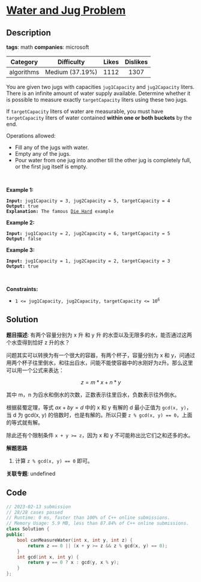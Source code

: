 # [Water and Jug Problem](https://leetcode.com/problems/water-and-jug-problem/description/)

## Description

**tags**: math
**companies**: microsoft

|  Category  |   Difficulty    | Likes | Dislikes |
| :--------: | :-------------: | :---: | :------: |
| algorithms | Medium (37.19%) | 1112  |   1307   |

<p>You are given two jugs with capacities <code>jug1Capacity</code> and <code>jug2Capacity</code> liters. There is an infinite amount of water supply available. Determine whether it is possible to measure exactly <code>targetCapacity</code> liters using these two jugs.</p>

<p>If <code>targetCapacity</code> liters of water are measurable, you must have <code>targetCapacity</code> liters of water contained <strong>within one or both buckets</strong> by the end.</p>

<p>Operations allowed:</p>

<ul>
  <li>Fill any of the jugs with water.</li>
  <li>Empty any of the jugs.</li>
  <li>Pour water from one jug into another till the other jug is completely full, or the first jug itself is empty.</li>
</ul>

<p>&nbsp;</p>
<p><strong class="example">Example 1:</strong></p>

<pre><code><strong>Input:</strong> jug1Capacity = 3, jug2Capacity = 5, targetCapacity = 4
<strong>Output:</strong> true
<strong>Explanation:</strong> The famous <a href="https://www.youtube.com/watch?v=BVtQNK_ZUJg&amp;ab_channel=notnek01" target="_blank">Die Hard</a> example </code></pre>

<p><strong class="example">Example 2:</strong></p>

<pre><code><strong>Input:</strong> jug1Capacity = 2, jug2Capacity = 6, targetCapacity = 5
<strong>Output:</strong> false</code></pre>

<p><strong class="example">Example 3:</strong></p>

<pre><code><strong>Input:</strong> jug1Capacity = 1, jug2Capacity = 2, targetCapacity = 3
<strong>Output:</strong> true</code></pre>

<p>&nbsp;</p>
<p><strong>Constraints:</strong></p>

<ul>
  <li><code>1 &lt;= jug1Capacity, jug2Capacity, targetCapacity &lt;= 10<sup>6</sup></code></li>
</ul>



## Solution

**题目描述**: 有两个容量分别为 x 升 和 y 升 的水壶以及无限多的水，能否通过这两个水壶得到恰好 z 升的水？

问题其实可以转换为有一个很大的容器，有两个杯子，容量分别为 x 和 y，问通过用两个杯子往里倒水，和往出舀水，问能不能使容器中的水刚好为z升。那么这里可以用一个公式来表达：

$$z = m * x + n * y$$

其中 m，n 为舀水和倒水的次数，正数表示往里舀水，负数表示往外倒水。

根据裴蜀定理，等式 $ax + by = d$ 中的 x 和 y 有解的 d 最小正值为 `gcd(x, y)`，当 d 为 gcd(x, y) 的倍数时，也是有解的。所以只要 `z % gcd(x, y) == 0`，上面的等式就有解。

除此还有个限制条件 `x + y >= z`，因为 x 和 y 不可能称出比它们之和还多的水。

**解题思路**

1. 计算 `z % gcd(x, y) == 0` 即可。

**关联专题**: undefined

## Code

```cpp
// 2023-02-13 submission
// 28/28 cases passed
// Runtime: 0 ms, faster than 100% of C++ online submissions.
// Memory Usage: 5.9 MB, less than 87.84% of C++ online submissions.
class Solution {
public:
    bool canMeasureWater(int x, int y, int z) {
        return z == 0 || (x + y >= z && z % gcd(x, y) == 0);
    }
    int gcd(int x, int y) {
        return y == 0 ? x : gcd(y, x % y);
    }
};
```
